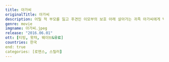 ```yaml
---
title: 아가씨
originalTitle: 아가씨
description: 어릴 적 부모를 잃고 후견인 이모부의 보호 아래 살아가는 귀족 아가씨에게 백작이 추천한 새로운 하녀가 찾아온다. 이모부의 서재에서 책을 읽는 것이 일상의 전부인 아가씨는 순박해 보이는 하녀에게 조금씩 의지하기 시작한다. 하지만 하녀의 정체는 유명한 여도둑의 딸인 소매치기 고아 소녀 숙희. 막대한 재산을 상속받게 될 아가씨를 유혹하여 돈을 가로채겠다는 사기꾼 백작의 제안을 받고 아가씨가 백작을 사랑하게 만들기 위해 하녀가 된 것. 드디어 백작이 등장하고, 백작과 숙희는 자신만의 방식으로 아가씨의 마음을 흔들기 시작하는데...
genre: movie
imgname: 아가씨.jpeg
release: "2016.06.01"
ott: [티빙, 왓챠, 웨이브&유료]
countries: 한국
end: true
categories: [로맨스, 스릴러]
---
```

